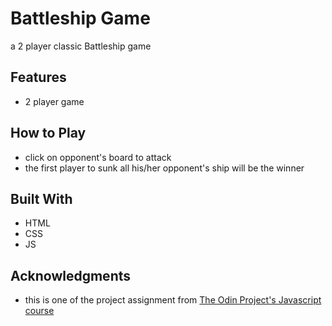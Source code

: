 # Battleship Game

a 2 player classic Battleship game

## Features
* 2 player game

## How to Play
* click on opponent's board to attack
* the first player to sunk all his/her opponent's ship will be the winner

## Built With

* HTML
* CSS
* JS

## Acknowledgments
* this is one of the project assignment from [The Odin Project's Javascript course](https://www.theodinproject.com/courses/javascript)
